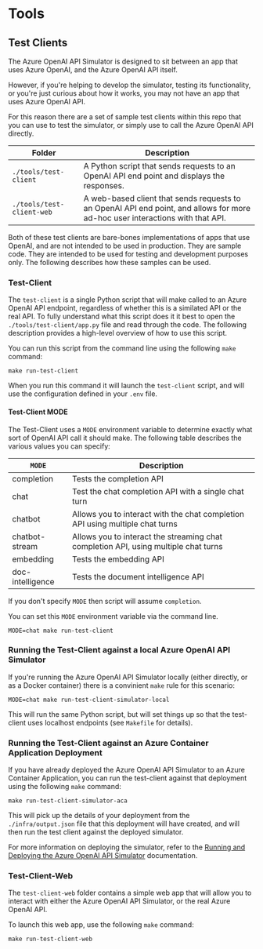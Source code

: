 # Tools

## Test Clients

The Azure OpenAI API Simulator is designed to sit between an app that uses Azure OpenAI, and the Azure OpenAI API itself.

However, if you're helping to develop the simulator, testing its functionality, or you're just curious about how it works, you may not have an app that uses Azure OpenAI API.

For this reason there are a set of sample test clients within this repo that you can use to test the simulator, or simply use to call the Azure OpenAI API directly.

Folder | Description
--- | ---
`./tools/test-client` | A Python script that sends requests to an OpenAI API end point and displays the responses.
`./tools/test-client-web` | A web-based client that sends requests to an OpenAI API end point, and allows for more ad-hoc user interactions with that API.

Both of these test clients are bare-bones implementations of apps that use OpenAI, and are not intended to be used in production. They are sample code. They are intended to be used for testing and development purposes only. The following describes how these samples can be used.

### Test-Client

The `test-client` is a single Python script that will make called to an Azure OpenAI API endpoint, regardless of whether this is a similated API or the real API. To fully understand what this script does it it best to open the `./tools/test-client/app.py` file and read through the code. The following description provides a high-level overview of how to use this script.

You can run this script from the command line using the following `make` command:

``` console
make run-test-client
```

When you run this command it will launch the `test-client` script, and will use the configuration defined in your `.env` file.

#### Test-Client MODE

The Test-Client uses a `MODE` environment variable to determine exactly what sort of OpenAI API call it should make. The following table describes the various values you can specify:

`MODE` | Description
--- | ---
completion | Tests the completion API
chat | Test the chat completion API with a single chat turn
chatbot | Allows you to interact with the chat completion API using multiple chat turns
chatbot-stream | Allows you to interact the streaming chat completion API, using multiple chat turns
embedding | Tests the embedding API
doc-intelligence | Tests the document intelligence API

If you don't specify `MODE` then script will assume `completion`.

You can set this `MODE` environment variable via the command line.

``` console
MODE=chat make run-test-client
```

### Running the Test-Client against a local Azure OpenAI API Simulator

If you're running the Azure OpenAI API Simulator locally (either directly, or as a Docker container) there is a convinient `make` rule for this scenario:

``` console
MODE=chat make run-test-client-simulator-local
```

This will run the same Python script, but will set things up so that the test-client uses localhost endpoints (see `Makefile` for details).

### Running the Test-Client against an Azure Container Application Deployment

If you have already deployed the Azure OpenAI API Simulator to an Azure Container Application, you can run the test-client against that deployment using the following `make` command:

``` console
make run-test-client-simulator-aca
```

This will pick up the details of your deployment from the `./infra/output.json` file that this deployment will have created, and will then run the test client against the deployed simulator.

For more information on deploying the simulator, refer to the [Running and Deploying the Azure OpenAI API Simulator](./running-deploying.md) documentation.

### Test-Client-Web

The `test-client-web` folder contains a simple web app that will allow you to interact with either the Azure OpenAI API Simulator, or the real Azure OpenAI API.

To launch this web app, use the following `make` command:

``` console
make run-test-client-web
```
